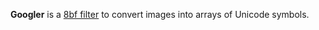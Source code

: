**Googler** is a [8bf filter](https://github.com/hayabuzo/Graphic-Filters) to convert images into arrays of Unicode symbols.
